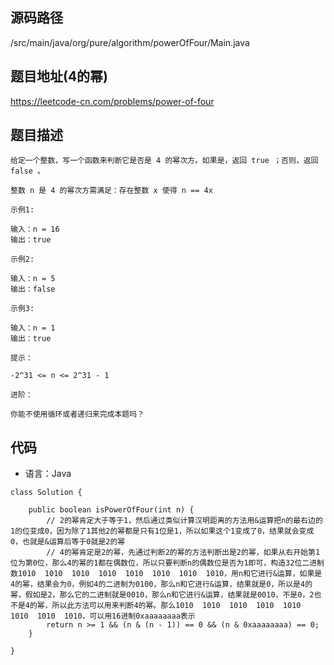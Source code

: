 ## 源码路径

/src/main/java/org/pure/algorithm/powerOfFour/Main.java

## 题目地址(4的幂)

https://leetcode-cn.com/problems/power-of-four

## 题目描述

```
给定一个整数，写一个函数来判断它是否是 4 的幂次方。如果是，返回 true ；否则，返回 false 。

整数 n 是 4 的幂次方需满足：存在整数 x 使得 n == 4x

示例1:

输入：n = 16
输出：true

示例2:

输入：n = 5
输出：false

示例3:

输入：n = 1
输出：true

提示：

-2^31 <= n <= 2^31 - 1

进阶：

你能不使用循环或者递归来完成本题吗？
```

## 代码

- 语言：Java

```
class Solution {

    public boolean isPowerOfFour(int n) {
        // 2的幂肯定大于等于1，然后通过类似计算汉明距离的方法用&运算把n的最右边的1的位变成0，因为除了1其他2的幂都是只有1位是1，所以如果这个1变成了0，结果就会变成0，也就是&运算后等于0就是2的幂
        // 4的幂肯定是2的幂，先通过判断2的幂的方法判断出是2的幂，如果从右开始第1位为第0位，那么4的幂的1都在偶数位，所以只要判断n的偶数位是否为1即可，构造32位二进制数1010  1010  1010  1010  1010  1010  1010  1010，用n和它进行&运算，如果是4的幂，结果会为0，例如4的二进制为0100，那么n和它进行&运算，结果就是0，所以是4的幂，假如是2，那么它的二进制就是0010，那么n和它进行&运算，结果就是0010，不是0，2也不是4的幂，所以此方法可以用来判断4的幂。那么1010  1010  1010  1010  1010  1010  1010  1010，可以用16进制0xaaaaaaaa表示
        return n >= 1 && (n & (n - 1)) == 0 && (n & 0xaaaaaaaa) == 0;
    }

}
```